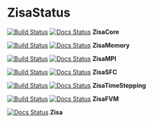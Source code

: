 # ZisaStatus
[![Build Status](https://github.com/1uc/ZisaCore/actions/workflows/basic_integrity_checks.yml/badge.svg?branch=main)](https://github.com/1uc/ZisaCore/actions)
[![Docs Status](https://github.com/1uc/ZisaCore/actions/workflows/publish_docs.yml/badge.svg?branch=main)](https://1uc.github.io/ZisaCore)
**ZisaCore**

[![Build Status](https://github.com/1uc/ZisaMemory/actions/workflows/basic_integrity_checks.yml/badge.svg?branch=main)](https://github.com/1uc/ZisaMemory/actions)
[![Docs Status](https://github.com/1uc/ZisaMemory/actions/workflows/publish_docs.yml/badge.svg?branch=main)](https://1uc.github.io/ZisaMemory)
**ZisaMemory**

[![Build Status](https://github.com/1uc/ZisaMPI/actions/workflows/basic_integrity_checks.yml/badge.svg?branch=main)](https://github.com/1uc/ZisaMPI/actions)
[![Docs Status](https://github.com/1uc/ZisaMPI/actions/workflows/publish_docs.yml/badge.svg?branch=main)](https://1uc.github.io/ZisaMPI)
**ZisaMPI**

[![Build Status](https://github.com/1uc/ZisaSFC/actions/workflows/basic_integrity_checks.yml/badge.svg?branch=main)](https://github.com/1uc/ZisaSFC/actions)
[![Docs Status](https://github.com/1uc/ZisaSFC/actions/workflows/publish_docs.yml/badge.svg?branch=main)](https://1uc.github.io/ZisaSFC)
**ZisaSFC**

[![Build Status](https://github.com/1uc/ZisaTimeStepping/actions/workflows/basic_integrity_checks.yml/badge.svg?branch=main)](https://github.com/1uc/ZisaTimeStepping/actions)
[![Docs Status](https://github.com/1uc/ZisaTimeStepping/actions/workflows/publish_docs.yml/badge.svg?branch=main)](https://1uc.github.io/ZisaTimeStepping)
**ZisaTimeStepping**

[![Build Status](https://github.com/1uc/ZisaFVM/actions/workflows/basic_integrity_checks.yml/badge.svg?branch=main)](https://github.com/1uc/ZisaFVM/actions)
[![Docs Status](https://github.com/1uc/ZisaFVM/actions/workflows/publish_docs.yml/badge.svg?branch=main)](https://1uc.github.io/ZisaFVM)
**ZisaFVM**

[![Docs Status](https://github.com/1uc/Zisa/actions/workflows/publish_docs.yml/badge.svg?branch=main)](https://1uc.github.io/Zisa)
**Zisa**

